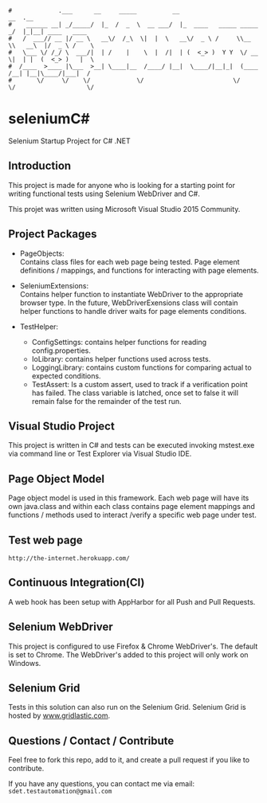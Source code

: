 ```                                                                      
#             .___      __     _____          __                         __  .__               
#    ______ __| _/_____/  |_  /  _  \  __ ___/  |_  ____   _____ _____ _/  |_|__| ____   ____  
#   /  ___// __ |/ __ \   __\/  /_\  \|  |  \   __\/  _ \ /     \\__  \\   __\  |/  _ \ /    \ 
#   \___ \/ /_/ \  ___/|  | /    |    \  |  /|  | (  <_> )  Y Y  \/ __ \|  | |  (  <_> )   |  \
#  /____  >____ |\___  >__| \____|__  /____/ |__|  \____/|__|_|  (____  /__| |__|\____/|___|  /
#       \/     \/    \/             \/                         \/     \/                    \/ 
```

# seleniumC#
Selenium Startup Project for C# .NET


Introduction
------------
This project is made for anyone who is looking for a starting point for writing functional tests using Selenium WebDriver and C#.

This projet was written using Microsoft Visual Studio 2015 Community.   


Project Packages
-----
* PageObjects:  
Contains class files for each web page being tested.  Page element definitions / mappings, and functions for interacting with page elements.
 
* SeleniumExtensions:  
Contains helper function to instantiate WebDriver to the appropriate browser type.  In the future, WebDriverExensions class will contain helper functions to handle driver waits for page elements conditions. 

* TestHelper:  
    - ConfigSettings: contains helper functions for reading config.properties.  
    - IoLibrary: contains helper functions used across tests.  
    - LoggingLibrary: contains custom functions for comparing actual to expected conditions.  
    - TestAssert: Is a custom assert, used to track if a verification point has failed.  The class variable is latched, once set to false it will remain false for the remainder of the test run. 


Visual Studio Project
-----
This project is written in C# and tests can be executed invoking mstest.exe via command line or Test Explorer via Visual Studio IDE. 


Page Object Model
-----
Page object model is used in this framework.  Each web page will have its own java.class and within each class contains page element mappings and functions / methods used to interact /verify a specific web page under test.  


Test web page
-----
    http://the-internet.herokuapp.com/    
        
Continuous Integration(CI)
------------
A web hook has been setup with AppHarbor for all Push and Pull Requests.
 
 
Selenium WebDriver
------------
This project is configured to use Firefox & Chrome WebDriver's.  The default is set to Chrome.  The WebDriver's added to this project will only work on Windows.  


Selenium Grid
------------
Tests in this solution can also run on the Selenium Grid.  Selenium Grid is hosted by www.gridlastic.com.

Questions / Contact / Contribute
------------
Feel free to fork this repo, add to it, and create a pull request if you like to contribute.  

If you have any questions, you can contact me via email: `sdet.testautomation@gmail.com`
